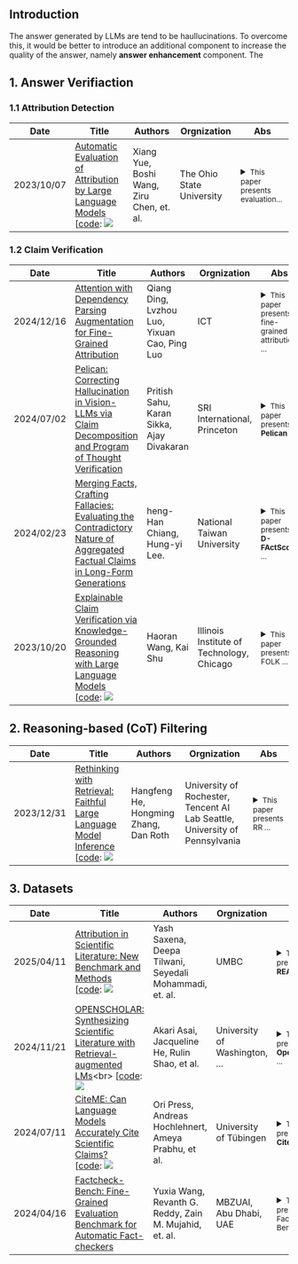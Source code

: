 
## Introduction

The answer generated by LLMs are tend to be haullucinations. To overcome this, it would be better to introduce an additional component to increase the quality of the answer, namely **answer enhancement** component. The



## 1. Answer Verifiaction <a id="verify"></a>

### 1.1 Attribution Detection <a id="attribution"></a>

| Date       | Title                                                                                                           | Authors                                  | Orgnization                                                                                                   | Abs                                                                                             |
|------------|-----------------------------------------------------------------------------------------------------------------|------------------------------------------|---------------------------------------------------------------------------------------------------------|--------------------------------------------------------------------------------------------------|
|2023/10/07| [Automatic Evaluation of Attribution by Large Language Models](https://arxiv.org/pdf/2305.06311.pdf) <br> [[code](https://github.com/OSU-NLP-Group/AttrScore): ![](https://img.shields.io/github/stars/OSU-NLP-Group/AttrScore.svg?style=social) |Xiang Yue, Boshi Wang, Ziru Chen, et. al.|The Ohio State University | <details><summary><small>This paper presents evaluation...</small></summary><small>This work tries to evaluate the attribution ability (3 types: attributable, extrapolatory, contradictory) of existing LLMs by introducing two benchmarks (i.e., AttrEval-Simulation and AttrEval-GenSearch). It also introduces two types of automatic evaluation methods: 1) Prompting LLMs, 2) Fine-tuning LMs on Repurposed Data. </small></details>|

### 1.2 Claim Verification <a id="verification"></a>

| Date       | Title                                                                                                           | Authors                                  | Orgnization                                                                                                   | Abs                                                                                             |
|------------|-----------------------------------------------------------------------------------------------------------------|------------------------------------------|---------------------------------------------------------------------------------------------------------|--------------------------------------------------------------------------------------------------|
|2024/12/16| [Attention with Dependency Parsing Augmentation for Fine-Grained Attribution](https://arxiv.org/pdf/2412.11404) <br> |Qiang Ding, Lvzhou Luo, Yixuan Cao, Ping Luo |ICT| <details><summary><small>This paper presents fine-grained attribution ...</small></summary><small>This work proposes two techniques to **model-internals-based** methods for fine-grained attribution. First, it aggregates token-wise evidence (i.e., attention weights) through set union operations, preserving the granularity of representations. Second, it enhances the attributor by integrating dependency parsing to enrich the semantic completeness of target spans. </small></details>|
|2024/07/02| [Pelican: Correcting Hallucination in Vision-LLMs via Claim Decomposition and Program of Thought Verification](https://arxiv.org/pdf/2407.02352.pdf) <br> |Pritish Sahu, Karan Sikka, Ajay Divakaran|SRI International, Princeton| <details><summary><small>This paper presents **Pelican** ...</small></summary><small>Pelican 1) decomposes the visual claim into a chain of sub-claims based on first-order predicates, 2) it then use Program-of-Thought prompting to generate Python code for answering these questions through flexible composition of external tools. </small></details>|
|2024/02/23 |[Merging Facts, Crafting Fallacies: Evaluating the Contradictory Nature of Aggregated Factual Claims in Long-Form Generations](https://arxiv.org/abs/2402.05629.pdf)| heng-Han Chiang, Hung-yi Lee.|National Taiwan University|<details><summary><small>This paper presents **D-FActScore** ...</small></summary><small>This work finds that combining factual claims together can result in a non-factual paragraph due to entity ambiguity. Current metrics for fact verification fail to properly evaluate these non-factual passages. The authors proposed D-FActScore based on FActScore, and showed the methods and results of human and automatic evaluation.</small></details>|
|2023/10/20| [Explainable Claim Verification via Knowledge-Grounded Reasoning with Large Language Models](https://arxiv.org/abs/2310.05253.pdf) <br> [[code](https://github.com/wang2226/FOLK): ![](https://img.shields.io/github/stars/wang2226/FOLK.svg?style=social) |Haoran Wang, Kai Shu|Illinois Institute of Technology, Chicago| <details><summary><small>This paper presents FOLK ...</small></summary><small>This work introduces First-Order-Logic-Guided Knowledge-Grounded (**FOLK**). 1）FOLK translates input claim into a FOL clause and uses it to guide LLMs to generate a set of question-answer pairs, 2) FOLK then retrieves knowledge-grounded answers from external knowledge-source; 3) FOLK performs FOL-guided reasoning over knowledge-grounded answers to make veracity prediction and generate explanations.</small></details>|

## 2. Reasoning-based (CoT) Filtering <a id="cot"></a>

| Date       | Title                                                                                                           | Authors                                  | Orgnization                                                                                                   | Abs                                                                                             |
|------------|-----------------------------------------------------------------------------------------------------------------|------------------------------------------|---------------------------------------------------------------------------------------------------------|--------------------------------------------------------------------------------------------------|
|2023/12/31| [Rethinking with Retrieval: Faithful Large Language Model Inference](https://arxiv.org/abs/2301.00303.pdf) <br> [[code](https://github.com/HornHehhf/RR): ![](https://img.shields.io/github/stars/HornHehhf/RR.svg?style=social) |Hangfeng He, Hongming Zhang, Dan Roth|University of Rochester, Tencent AI Lab Seattle, University of Pennsylvania | <details><summary><small>This paper presents RR ...</small></summary><small>This work propose a novel post-processing approach, rethinking with retrieval (RR), which uses decomposed reasoning steps obtained from CoT prompting to retrieve relevant docs for LLMs. Four steps: 1)CoT prompting to generate explanation E and prediction P for query Q. 2)Sampling diverse reasoning path R (i.e., E + P), 3)knowledge K retrieval for each path, 4)faithful inference (NLI model) for each R+K.</small></details>|

## 3. Datasets <a id="datasets"></a>


| Date       | Title | Authors   | Orgnization | Abs    | Dataset                                                                                           |
|------------|-----------------------------------------------------------------------------------------------------------------|------------------------------------------|---------------------------------------------------------------------------------------------------------|--------------------------------------------------------------------------------------------------|--------------------------------------------------------------------------------------------------|
|2025/04/11 | [Attribution in Scientific Literature: New Benchmark and Methods](https://arxiv.org/pdf/2405.02228)<br> [[code](https://github.com/YashSaxena21/REASONS): ![](https://img.shields.io/github/stars/YashSaxena21/REASONS.svg?style=social)| Yash Saxena, Deepa Tilwani, Seyedali Mohammadi, et. al.|UMBC|<details><summary><small>This paper presents **REASONS** ...</small></summary><small> REASONS is a novel dataset for source attribution, featuring sentence-level annotations across 12 scientific domains from arXiv.</small></details>| <sub> Factcheck-bench </sub>|
|2024/11/21 | [OPENSCHOLAR: Synthesizing Scientific Literature with Retrieval-augmented LMs](https://arxiv.org/pdf/2411.14199?)<br> [[code](https://github.com/AkariAsai/ScholarQABench): ![](https://img.shields.io/github/stars/AkariAsai/ScholarQABench.svg?style=social)| Akari Asai, Jacqueline He, Rulin Shao, et al.| University of Washington, ...|<details><summary><small>This paper presents **OpenScholar** ...</small></summary><small> The **SCHOLARQABENCH** is the first large-scale multi-domain benchmark for literature search, comprising 2,967 expert-written queries and 208 long-form answers across computer science, physics, neuroscience, and biomedicine. </small></details>| <sub> ScholarQABench </sub>|
|2024/07/11 | [CiteME: Can Language Models Accurately Cite Scientific Claims?](https://proceedings.neurips.cc/paper_files/paper/2024/file/0ef47f7b768e1a012e3d995ac8d8fac7-Paper-Datasets_and_Benchmarks_Track.pdf)<br> [[code](https://github.com/bethgelab/CiteME): ![](https://img.shields.io/github/stars/bethgelab/CiteME.svg?style=social)| Ori Press, Andreas Hochlehnert, Ameya Prabhu, et al.| University of Tübingen|<details><summary><small>This paper presents **CiteME** ...</small></summary><small> CiteME, a challenging and human-curated benchmark of recent machine learning publications that evaluates the abilities of LMs to correctly attribute scientific claims. CiteME is both natural and challenging, even for SoTA LMs.</small></details>| <sub> CiteME </sub>|
|2024/04/16 | [Factcheck-Bench: Fine-Grained Evaluation Benchmark for Automatic Fact-checkers](https://arxiv.org/pdf/2311.09000)| Yuxia Wang, Revanth G. Reddy, Zain M. Mujahid, et. al.|MBZUAI, Abu Dhabi, UAE|<details><summary><small>This paper presents Factcheck-Bench ...</small></summary><small>Factcheck-bench is a open-domain document-level factuality benchmark in three-level granularity: claim, sentence and document. They frame the automated detection and correction of factual errors for outputs of LLMs into eight subtasks: 1)decomposition; 2) decontextualisation; 3) checkworthiness  identification; 4) evidence retrieval and collection; 5) stance detection; 6) correction determination; 7) claim correction; 8) final response revision.</small></details>| <sub> Factcheck-bench </sub>|
